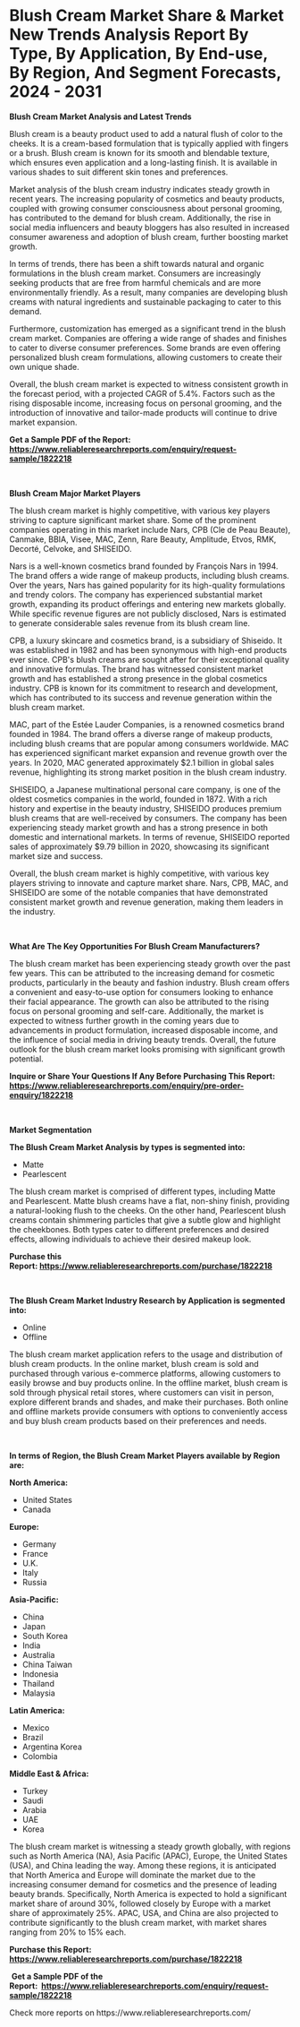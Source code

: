 <p><h1>Blush Cream Market Share & Market New Trends Analysis Report By Type, By Application, By End-use, By Region, And Segment Forecasts, 2024 - 2031</h1></p><p><strong>Blush Cream Market Analysis and Latest Trends</strong></p>
<p><p>Blush cream is a beauty product used to add a natural flush of color to the cheeks. It is a cream-based formulation that is typically applied with fingers or a brush. Blush cream is known for its smooth and blendable texture, which ensures even application and a long-lasting finish. It is available in various shades to suit different skin tones and preferences.</p><p>Market analysis of the blush cream industry indicates steady growth in recent years. The increasing popularity of cosmetics and beauty products, coupled with growing consumer consciousness about personal grooming, has contributed to the demand for blush cream. Additionally, the rise in social media influencers and beauty bloggers has also resulted in increased consumer awareness and adoption of blush cream, further boosting market growth.</p><p>In terms of trends, there has been a shift towards natural and organic formulations in the blush cream market. Consumers are increasingly seeking products that are free from harmful chemicals and are more environmentally friendly. As a result, many companies are developing blush creams with natural ingredients and sustainable packaging to cater to this demand.</p><p>Furthermore, customization has emerged as a significant trend in the blush cream market. Companies are offering a wide range of shades and finishes to cater to diverse consumer preferences. Some brands are even offering personalized blush cream formulations, allowing customers to create their own unique shade.</p><p>Overall, the blush cream market is expected to witness consistent growth in the forecast period, with a projected CAGR of 5.4%. Factors such as the rising disposable income, increasing focus on personal grooming, and the introduction of innovative and tailor-made products will continue to drive market expansion.</p></p>
<p><strong>Get a Sample PDF of the Report:&nbsp; <a href="https://www.reliableresearchreports.com/enquiry/request-sample/1822218">https://www.reliableresearchreports.com/enquiry/request-sample/1822218</a></strong></p>
<p>&nbsp;</p>
<p><strong>Blush Cream Major Market Players</strong></p>
<p><p>The blush cream market is highly competitive, with various key players striving to capture significant market share. Some of the prominent companies operating in this market include Nars, CPB (Cle de Peau Beaute), Canmake, BBIA, Visee, MAC, Zenn, Rare Beauty, Amplitude, Etvos, RMK, Decorté, Celvoke, and SHISEIDO.</p><p>Nars is a well-known cosmetics brand founded by François Nars in 1994. The brand offers a wide range of makeup products, including blush creams. Over the years, Nars has gained popularity for its high-quality formulations and trendy colors. The company has experienced substantial market growth, expanding its product offerings and entering new markets globally. While specific revenue figures are not publicly disclosed, Nars is estimated to generate considerable sales revenue from its blush cream line.</p><p>CPB, a luxury skincare and cosmetics brand, is a subsidiary of Shiseido. It was established in 1982 and has been synonymous with high-end products ever since. CPB's blush creams are sought after for their exceptional quality and innovative formulas. The brand has witnessed consistent market growth and has established a strong presence in the global cosmetics industry. CPB is known for its commitment to research and development, which has contributed to its success and revenue generation within the blush cream market.</p><p>MAC, part of the Estée Lauder Companies, is a renowned cosmetics brand founded in 1984. The brand offers a diverse range of makeup products, including blush creams that are popular among consumers worldwide. MAC has experienced significant market expansion and revenue growth over the years. In 2020, MAC generated approximately $2.1 billion in global sales revenue, highlighting its strong market position in the blush cream industry.</p><p>SHISEIDO, a Japanese multinational personal care company, is one of the oldest cosmetics companies in the world, founded in 1872. With a rich history and expertise in the beauty industry, SHISEIDO produces premium blush creams that are well-received by consumers. The company has been experiencing steady market growth and has a strong presence in both domestic and international markets. In terms of revenue, SHISEIDO reported sales of approximately $9.79 billion in 2020, showcasing its significant market size and success.</p><p>Overall, the blush cream market is highly competitive, with various key players striving to innovate and capture market share. Nars, CPB, MAC, and SHISEIDO are some of the notable companies that have demonstrated consistent market growth and revenue generation, making them leaders in the industry.</p></p>
<p>&nbsp;</p>
<p><strong>What Are The Key Opportunities For Blush Cream Manufacturers?</strong></p>
<p><p>The blush cream market has been experiencing steady growth over the past few years. This can be attributed to the increasing demand for cosmetic products, particularly in the beauty and fashion industry. Blush cream offers a convenient and easy-to-use option for consumers looking to enhance their facial appearance. The growth can also be attributed to the rising focus on personal grooming and self-care. Additionally, the market is expected to witness further growth in the coming years due to advancements in product formulation, increased disposable income, and the influence of social media in driving beauty trends. Overall, the future outlook for the blush cream market looks promising with significant growth potential.</p></p>
<p><strong>Inquire or Share Your Questions If Any Before Purchasing This Report: <a href="https://www.reliableresearchreports.com/enquiry/pre-order-enquiry/1822218">https://www.reliableresearchreports.com/enquiry/pre-order-enquiry/1822218</a></strong></p>
<p>&nbsp;</p>
<p><strong>Market Segmentation</strong></p>
<p><strong>The Blush Cream Market Analysis by types is segmented into:</strong></p>
<p><ul><li>Matte</li><li>Pearlescent</li></ul></p>
<p><p>The blush cream market is comprised of different types, including Matte and Pearlescent. Matte blush creams have a flat, non-shiny finish, providing a natural-looking flush to the cheeks. On the other hand, Pearlescent blush creams contain shimmering particles that give a subtle glow and highlight the cheekbones. Both types cater to different preferences and desired effects, allowing individuals to achieve their desired makeup look.</p></p>
<p><strong>Purchase this Report:&nbsp;<a href="https://www.reliableresearchreports.com/purchase/1822218">https://www.reliableresearchreports.com/purchase/1822218</a></strong></p>
<p>&nbsp;</p>
<p><strong>The Blush Cream Market Industry Research by Application is segmented into:</strong></p>
<p><ul><li>Online</li><li>Offline</li></ul></p>
<p><p>The blush cream market application refers to the usage and distribution of blush cream products. In the online market, blush cream is sold and purchased through various e-commerce platforms, allowing customers to easily browse and buy products online. In the offline market, blush cream is sold through physical retail stores, where customers can visit in person, explore different brands and shades, and make their purchases. Both online and offline markets provide consumers with options to conveniently access and buy blush cream products based on their preferences and needs.</p></p>
<p>&nbsp;</p>
<p><strong>In terms of Region, the Blush Cream Market Players available by Region are:</strong></p>
<p>
    <p> <strong> North America: </strong>
        <ul>
            <li>United States</li>
            <li>Canada</li>
        </ul>
        </p> 
    <p> <strong> Europe: </strong>
        <ul>
            <li>Germany</li>
            <li>France</li>
            <li>U.K.</li>
            <li>Italy</li>
            <li>Russia</li>
        </ul>
        </p> 
    <p> <strong> Asia-Pacific: </strong>
        <ul>
            <li>China</li>
            <li>Japan</li>
            <li>South Korea</li>
            <li>India</li>
            <li>Australia</li>
            <li>China Taiwan</li>
            <li>Indonesia</li>
            <li>Thailand</li>
            <li>Malaysia</li>
        </ul>
        </p> 
    <p> <strong> Latin America: </strong>
        <ul>
            <li>Mexico</li>
            <li>Brazil</li>
            <li>Argentina Korea</li>
            <li>Colombia</li>
        </ul>
        </p> 
    <p> <strong> Middle East & Africa: </strong>
        <ul>
            <li>Turkey</li>
            <li>Saudi</li>
            <li>Arabia</li>
            <li>UAE</li>
            <li>Korea</li>
        </ul>
    </p>
    </p>
<p><p>The blush cream market is witnessing a steady growth globally, with regions such as North America (NA), Asia Pacific (APAC), Europe, the United States (USA), and China leading the way. Among these regions, it is anticipated that North America and Europe will dominate the market due to the increasing consumer demand for cosmetics and the presence of leading beauty brands. Specifically, North America is expected to hold a significant market share of around 30%, followed closely by Europe with a market share of approximately 25%. APAC, USA, and China are also projected to contribute significantly to the blush cream market, with market shares ranging from 20% to 15% each.</p></p>
<p><strong>Purchase this Report: <a href="https://www.reliableresearchreports.com/purchase/1822218">https://www.reliableresearchreports.com/purchase/1822218</a></strong></p>
<p>&nbsp;<strong>Get a Sample PDF of the Report:&nbsp;&nbsp;<a href="https://www.reliableresearchreports.com/enquiry/request-sample/1822218">https://www.reliableresearchreports.com/enquiry/request-sample/1822218</a></strong></p>
<p><strong></strong></p>
<p>Check more reports on https://www.reliableresearchreports.com/</p>